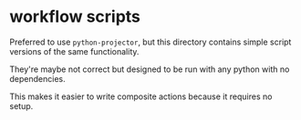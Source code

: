 # workflow scripts

Preferred to use `python-projector`, but this directory contains simple script versions of the same functionality.

They're maybe not correct but designed to be run with any python with no dependencies.

This makes it easier to write composite actions because it requires no setup.
